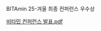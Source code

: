 BITAmin 25-겨울 최종 컨퍼런스 우수상

[비타민 컨퍼런스 발표.pdf](https://github.com/user-attachments/files/18923336/default.pdf)
